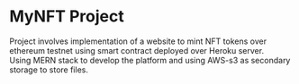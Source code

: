 # MyNFT Project  
Project involves implementation of a website to mint NFT tokens over ethereum testnet using smart contract deployed over Heroku server.  
Using MERN stack to develop the platform and using AWS-s3 as secondary storage to store files.  
